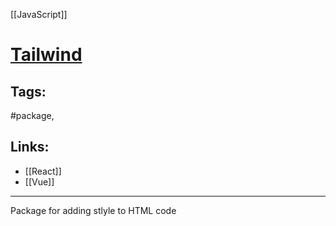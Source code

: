 [[JavaScript]]

# [Tailwind](https://tailwindcss.com/)

## Tags:
#package,

## Links:
- [[React]]
- [[Vue]]

---

Package for adding stlyle to HTML code